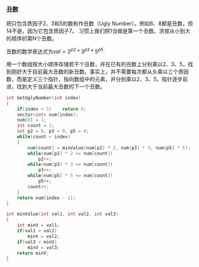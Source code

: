 ### 丑数
把只包含质因子2、3和5的数称作丑数（Ugly Number）。例如6、8都是丑数，但14不是，因为它包含质因子7。 习惯上我们把1当做是第一个丑数。求按从小到大的顺序的第N个丑数。

丑数的数学表达式为$val = 2^{p2} * 3^{p3} * 5^{p5}$.

用一个数组按大小顺序存储若干个丑数，并在已有的丑数上分别乘以2、3、5，找到刚好大于目前最大丑数的新丑数。事实上，并不需要每次都从头乘以三个质因数，而是定义三个指针，指向数组中的元素，并分别乘以2、3、5，指针逐步前进，找到大于当前最大丑数的下一个丑数。

```cpp
int GetUglyNumber(int index) 
{
    if(index < 1)    return 0;
    vector<int> num(index);
    num[0] = 1;
    int count = 1;
    int p2 = 0, p3 = 0, p5 = 0;
    while(count < index)
    {
        num[count] = minValue(num[p2] * 2, num[p3] * 3, num[p5] * 5);
        while(num[p2] * 2 <= num[count])
            p2++;
        while(num[p3] * 3 <= num[count])
            p3++;
        while(num[p5] * 5 <= num[count])
            p5++;
        count++;
    }
    return num[index - 1];
}

int minValue(int val1, int val2, int val3)
{
    int minV = val1;
    if(val1 > val2)
        minV = val2;
    if(val3 < minV)
        minV = val3;
    return minV;
}
```
